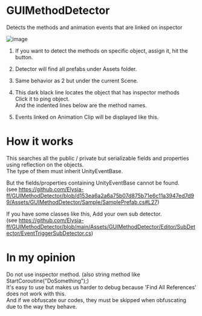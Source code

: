 # GUIMethodDetector
Detects the methods and animation events that are linked on inspector

![image](https://user-images.githubusercontent.com/45890606/108181983-e4338680-714b-11eb-9721-802b0b9d0024.png)

1. If you want to detect the methods on specific object, assign it, hit the button.

2. Detector will find all prefabs under Assets folder.
 
3. Same behavior as 2 but under the current Scene.

4. This dark black line locates the object that has inspector methods  
Click it to ping object.  
And the indented lines below are the method names.

5. Events linked on Animation Clip will be displayed like this.


# How it works
This searches all the public / private but serializable fields and properties using reflection on the objects.  
The type of them must inherit UnityEventBase.

But the fields/properties containing UnityEventBase cannot be found.  
(see https://github.com/Elysia-ff/GUIMethodDetector/blob/d153ea6a2a6a75b07d875b71e6c11a3947ed7d99/Assets/GUIMethodDetector/Sample/SamplePrefab.cs#L27)

If you have some classes like this, Add your own sub detector.  
(see https://github.com/Elysia-ff/GUIMethodDetector/blob/main/Assets/GUIMethodDetector/Editor/SubDetector/EventTriggerSubDetector.cs)


# In my opinion
Do not use inspector method. (also string method like StartCoroutine("DoSomething");)  
It's easy to use but makes us harder to debug because 'Find All References' does not work with this.  
And if we obfuscate our codes, they must be skipped when obfuscating due to the way they behave.
